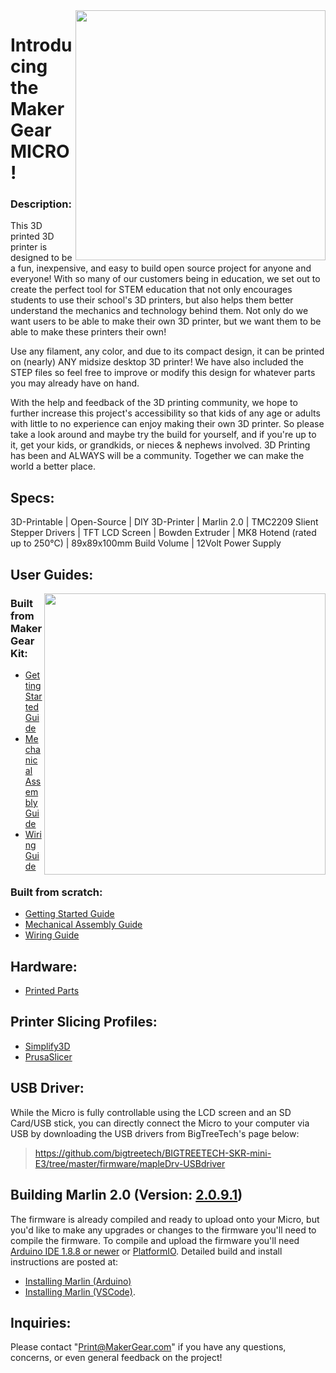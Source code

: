 <img align="right" width=400 src="https://user-images.githubusercontent.com/52166834/133503484-43811a8d-d751-4d67-8f59-95aa0e6c704c.jpg" />

# Introducing the MakerGear MICRO! 

### Description:

This 3D printed 3D printer is designed to be a fun, inexpensive, and easy to build open source project for anyone and everyone! With so many of our customers being in education, we set out to create the perfect tool for STEM education that not only encourages students to use their school's 3D printers, but also helps them better understand the mechanics and technology behind them. Not only do we want users to be able to make their own 3D printer, but we want them to be able to make these printers their own! 

Use any filament, any color, and due to its compact design, it can be printed on (nearly) ANY midsize desktop 3D printer! We have also included the STEP files so feel free to improve or modify this design for whatever parts you may already have on hand.

With the help and feedback of the 3D printing community, we hope to further increase this project's accessibility so that kids of any age or adults with little to no experience can enjoy making their own 3D printer. So please take a look around and maybe try the build for yourself, and if you're up to it, get your kids, or grandkids, or nieces & nephews involved. 3D Printing has been and ALWAYS will be a community. Together we can make the world a better place.

## Specs:
3D-Printable  |   Open-Source   |  DIY 3D-Printer  |  Marlin 2.0  |  TMC2209 Slient Stepper Drivers  |  TFT LCD Screen  |  Bowden Extruder  |  MK8 Hotend (rated up to 250°C)  |  89x89x100mm Build Volume  |  12Volt Power Supply

## User Guides:

<img align="right" width=450 src="https://user-images.githubusercontent.com/52166834/134385298-a70c612d-baaa-4155-bc5d-2f4f445e20eb.jpg" />

### Built from MakerGear Kit:

* [Getting Started Guide](https://github.com/MakerGear/MakerGear_Micro/blob/main/Guides/Built_From_Kit/MICRO%20Getting%20Started%20Guide%20(kit).pdf)
* [Mechanical Assembly Guide](https://github.com/MakerGear/MakerGear_Micro/blob/main/Guides/Built_From_Kit/MICRO%20Mechanical%20Assembly%20Guide%20(kit).pdf)
* [Wiring Guide](https://github.com/MakerGear/MakerGear_Micro/blob/main/Guides/Built_From_Kit/MICRO%20Wiring%20Guide%20(kit).pdf)

### Built from scratch:

* [Getting Started Guide](https://github.com/MakerGear/MakerGear_Micro/blob/main/Guides/Built_From_Scratch/MICRO%20Getting%20Started%20Guide%20(scratch).pdf)
* [Mechanical Assembly Guide](https://github.com/MakerGear/MakerGear_Micro/blob/main/Guides/Built_From_Scratch/MICRO%20Mechanical%20Assembly%20Guide%20(scratch).pdf)
* [Wiring Guide](https://github.com/MakerGear/MakerGear_Micro/blob/main/Guides/Built_From_Scratch/MICRO%20Wiring%20Guide%20(scratch).pdf)

## Hardware:

* [Printed Parts](https://github.com/MakerGear/MakerGear_Micro/tree/main/Hardware)

## Printer Slicing Profiles:
* [Simplify3D](https://github.com/MakerGear/MakerGear_Micro/tree/main/Slicer_Profiles/Simplify3D)
* [PrusaSlicer](https://github.com/MakerGear/MakerGear_Micro/tree/main/Slicer_Profiles/PrusaSlicer)

## USB Driver:

While the Micro is fully controllable using the LCD screen and an SD Card/USB stick, you can directly connect the Micro to your computer via USB by downloading the USB drivers from BigTreeTech's page below:

> https://github.com/bigtreetech/BIGTREETECH-SKR-mini-E3/tree/master/firmware/mapleDrv-USBdriver

## Building Marlin 2.0 (Version: [2.0.9.1](https://github.com/MarlinFirmware/Marlin/releases/tag/2.0.9.1))
The firmware is already compiled and ready to upload onto your Micro, but you'd like to make any upgrades or changes to the firmware you'll need to compile the firmware. To compile and upload the firmware you'll need [Arduino IDE 1.8.8 or newer](https://www.arduino.cc/en/main/software) or [PlatformIO](http://docs.platformio.org/en/latest/ide.html#platformio-ide). Detailed build and install instructions are posted at:

  - [Installing Marlin (Arduino)](http://marlinfw.org/docs/basics/install_arduino.html)
  - [Installing Marlin (VSCode)](http://marlinfw.org/docs/basics/install_platformio_vscode.html).

## Inquiries:

Please contact "Print@MakerGear.com" if you have any questions, concerns, or even general feedback on the project! 
